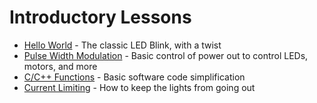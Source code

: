 # Introductory Lessons
- [Hello World](./LED/Blink#readme) - The classic LED Blink, with a twist
- [Pulse Width Modulation](./LED/PWM) - Basic control of power out to control LEDs, motors, and more
- [C/C++ Functions](Functions) -  Basic software code simplification 
- [Current Limiting](../../Electronics/LED%20Current%20Limiting.md) - How to keep the lights from going out
